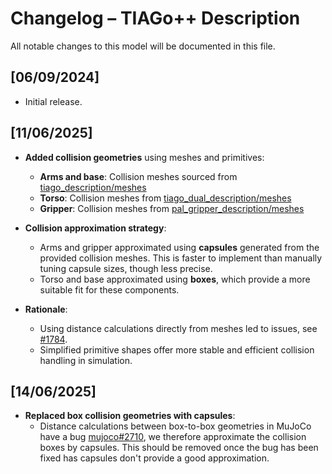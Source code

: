 # Changelog – TIAGo++ Description

All notable changes to this model will be documented in this file.

## [06/09/2024]

- Initial release.

## [11/06/2025]

- **Added collision geometries** using meshes and primitives:
  - **Arms and base**: Collision meshes sourced from [tiago_description/meshes](https://github.com/pal-robotics/tiago_robot/tree/humble-devel/tiago_description/meshes)
  - **Torso**: Collision meshes from [tiago_dual_description/meshes](https://github.com/pal-robotics/tiago_dual_robot/tree/humble-devel/tiago_dual_description/meshes)
  - **Gripper**: Collision meshes from [pal_gripper_description/meshes](https://github.com/pal-robotics/pal_gripper/tree/humble-devel/pal_gripper_description/meshes)

- **Collision approximation strategy**:
  - Arms and gripper approximated using **capsules** generated from the provided collision meshes. This is faster to implement than manually tuning capsule sizes, though less precise.
  - Torso and base approximated using **boxes**, which provide a more suitable fit for these components.

- **Rationale**:
  - Using distance calculations directly from meshes led to issues, see [#1784](https://github.com/google-deepmind/mujoco/issues/1784#issuecomment-2303899197).
  - Simplified primitive shapes offer more stable and efficient collision handling in simulation.

## [14/06/2025]

- **Replaced box collision geometries with capsules**:
  - Distance calculations between box-to-box geometries in MuJoCo have a bug [mujoco#2710](https://github.com/google-deepmind/mujoco/issues/2710), we therefore approximate the collision boxes by capsules. This should be removed once the bug has been fixed has capsules don't provide a good approximation.
